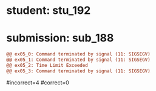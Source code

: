 # student: stu_192
# submission: sub_188

```diff
@@ ex05_0: Command terminated by signal (11: SIGSEGV)
@@ ex05_1: Command terminated by signal (11: SIGSEGV)
@@ ex05_2: Time Limit Exceeded
@@ ex05_3: Command terminated by signal (11: SIGSEGV)
```
#incorrect=4
#correct=0
